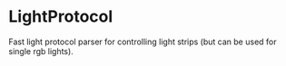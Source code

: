 # LightProtocol
Fast light protocol parser for controlling light strips (but can be used for single rgb lights).
